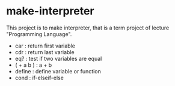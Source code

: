 # make-interpreter

This project is to make interpreter, that is a term project of lecture "Programming Language".

* car : return first variable
* cdr : return last variable
* eq? : test if two variables are equal
* ( + a b ) : a + b
* define : define variable or function
* cond : if-elseif-else 


